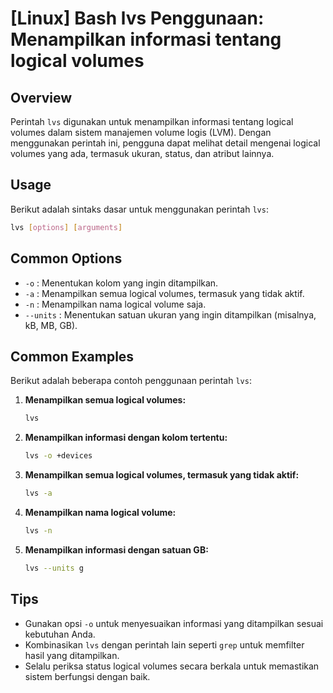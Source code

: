 # [Linux] Bash lvs Penggunaan: Menampilkan informasi tentang logical volumes

## Overview
Perintah `lvs` digunakan untuk menampilkan informasi tentang logical volumes dalam sistem manajemen volume logis (LVM). Dengan menggunakan perintah ini, pengguna dapat melihat detail mengenai logical volumes yang ada, termasuk ukuran, status, dan atribut lainnya.

## Usage
Berikut adalah sintaks dasar untuk menggunakan perintah `lvs`:

```bash
lvs [options] [arguments]
```

## Common Options
- `-o` : Menentukan kolom yang ingin ditampilkan.
- `-a` : Menampilkan semua logical volumes, termasuk yang tidak aktif.
- `-n` : Menampilkan nama logical volume saja.
- `--units` : Menentukan satuan ukuran yang ingin ditampilkan (misalnya, kB, MB, GB).

## Common Examples
Berikut adalah beberapa contoh penggunaan perintah `lvs`:

1. **Menampilkan semua logical volumes:**
   ```bash
   lvs
   ```

2. **Menampilkan informasi dengan kolom tertentu:**
   ```bash
   lvs -o +devices
   ```

3. **Menampilkan semua logical volumes, termasuk yang tidak aktif:**
   ```bash
   lvs -a
   ```

4. **Menampilkan nama logical volume:**
   ```bash
   lvs -n
   ```

5. **Menampilkan informasi dengan satuan GB:**
   ```bash
   lvs --units g
   ```

## Tips
- Gunakan opsi `-o` untuk menyesuaikan informasi yang ditampilkan sesuai kebutuhan Anda.
- Kombinasikan `lvs` dengan perintah lain seperti `grep` untuk memfilter hasil yang ditampilkan.
- Selalu periksa status logical volumes secara berkala untuk memastikan sistem berfungsi dengan baik.